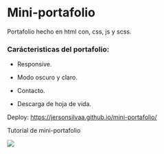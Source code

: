 <h1>Mini-portafolio</h1>

Portafolio hecho en html con, css, js y scss.

<h3>Carácteristicas del portafolio:</h3>

- Responsive.

- Modo oscuro y claro.

- Contacto.

- Descarga de hoja de vida.

Deploy: https://jersonsilvaa.github.io/mini-portafolio/


Tutorial de mini-portafolio

[![](https://i.ytimg.com/vi/mq0xJxOTiYo/maxresdefault.jpg)](https://www.youtube.com/watch?v=mq0xJxOTiYo&list=LL&index)
